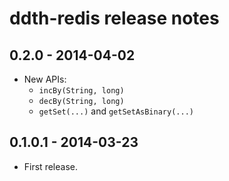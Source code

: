 ddth-redis release notes
========================

0.2.0 - 2014-04-02
------------------
- New APIs:
  - `incBy(String, long)`
  - `decBy(String, long)`
  - `getSet(...)` and `getSetAsBinary(...)`

0.1.0.1 - 2014-03-23
--------------------
- First release.
